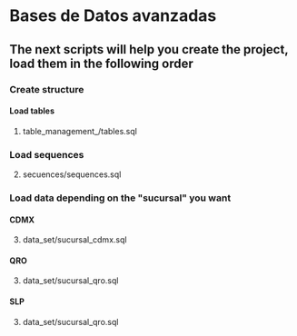 # Bases de Datos avanzadas

## The next scripts will help you create the project, load them in the following order

### Create structure
#### Load tables
1. table_management_/tables.sql

### Load sequences
2. secuences/sequences.sql

### Load data depending on the "sucursal" you want
#### CDMX
3. data_set/sucursal_cdmx.sql
#### QRO
3. data_set/sucursal_qro.sql
#### SLP
3. data_set/sucursal_qro.sql
